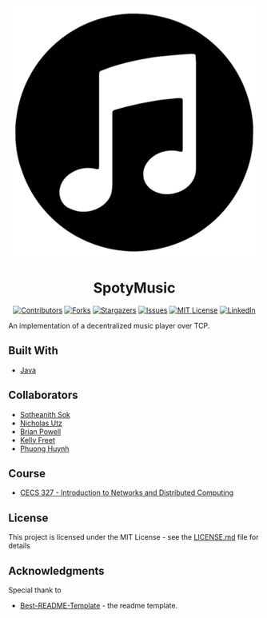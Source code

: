 <!-- Readme Start here -->

<!-- Load logo from readme/logo.jpg -->
<div align="center">
  <img src="readme/logo.jpg" alt="logo" />
</div>


<!-- Title -->
<h1 align="center" style="border: none">
SpotyMusic
</h1>


<!-- Shield IO - very nice icons -->
<div align="center">

[![Contributors][contributors_shield]][contributors_url]
[![Forks][forks_shield]][forks_url]
[![Stargazers][stars_shield]][stars_url]
[![Issues][issues_shield]][issues_url]
[![MIT License][license_shield]][license_url]
[![LinkedIn][linkedin_shield]][linkedin_url]

</div>


<!-- Description -->
An implementation of a decentralized music player over TCP.

<!-- Include your major tools and frameworks -->
## Built With
- [Java]


<!-- Collaborators information -->
## Collaborators
- [Sotheanith Sok]
- [Nicholas Utz]
- [Brian Powell]
- [Kelly Freet]
- [Phuong Huynh]

## Course
- [CECS 327 - Introduction to Networks and Distributed Computing]


<!-- License -->
## License
This project is licensed under the MIT License - see the [LICENSE.md][license_url] file for details


<!-- Shoutout to other projects, plugin, or minor tools -->
## Acknowledgments
Special thank to
- [Best-README-Template] - the readme template.


<!-- References -->
<!-- Shield Icons-->
[contributors_shield]: https://img.shields.io/github/contributors/sotheanithsok/SpotyMusic.svg?style=for-the-badge
[forks_shield]: https://img.shields.io/github/forks/sotheanithsok/SpotyMusic.svg?style=for-the-badge
[stars_shield]: https://img.shields.io/github/stars/sotheanithsok/SpotyMusic.svg?style=for-the-badge
[issues_shield]: https://img.shields.io/github/issues/sotheanithsok/SpotyMusic.svg?style=for-the-badge
[license_shield]: https://img.shields.io/github/license/sotheanithsok/SpotyMusic.svg?style=for-the-badge
[linkedin_shield]: https://img.shields.io/badge/-LinkedIn-black.svg?style=for-the-badge&logo=linkedin&colorB=555

<!-- Shield URLs -->
[contributors_url]: https://github.com/sotheanithsok/SpotyMusic/graphs/contributors
[forks_url]: https://github.com/sotheanithsok/SpotyMusic/network/members
[stars_url]: https://github.com/sotheanithsok/SpotyMusic/stargazers
[issues_url]: https://github.com/sotheanithsok/SpotyMusic/issues
[license_url]: https://github.com/sotheanithsok/SpotyMusic/blob/master/LICENSE
[linkedin_url]: https://www.linkedin.com/in/sotheanith-sok-969ab0b3/

<!-- Other links -->
[Sotheanith Sok]: https://github.com/sotheanithsok
[Best-README-Template]: https://github.com/othneildrew/Best-README-Template
[Java]: https://www.oracle.com/java/technologies/javase/javase-jdk8-downloads.html
[Nicholas Utz]: https://github.com/utznicholas
[Brian Powell]: https://github.com/BriianPowell
[Kelly Freet]: https://github.com/kellyfreet13
[Phuong Huynh]: https://github.com/PhuongHuynh96
[CECS 327 - Introduction to Networks and Distributed Computing]: http://catalog.csulb.edu/preview_course_nopop.php?catoid=5&coid=39990



